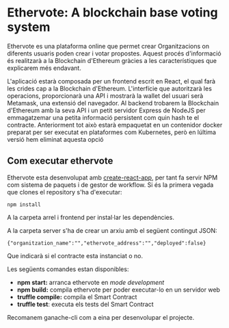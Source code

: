 # Ethervote: A blockchain base voting system

Ethervote es una plataforma online que permet crear Organitzacions on diferents usuaris poden crear i votar propostes. Aquest procés d'informació és realitzarà a la Blockchain d'Ethereum gràcies a les característiques que explicarem més endavant.

L'aplicació estarà composada per un frontend escrit en React, el qual farà les crides cap a la Blockchain d'Ethereum. L'interfície que autoritzarà les operacions, proporcionarà una API i mostrarà la wallet del usuari serà Metamask, una extensió del navegador. Al backend trobarem la Blockchain d'Ethereum amb la seva API i un petit servidor Express de NodeJS per emmagatzemar una petita informació persistent com quin hash te el contracte. Anteriorment tot això estarà empaquetat en un contenidor docker preparat per ser executat en plataformes com Kubernetes, però en lúltima versió hem eliminat aquesta opció
## Com executar ethervote
Ethervote esta desenvolupat amb [create-react-app](https://github.com/facebook/create-react-app), per tant fa servir NPM com sistema de paquets i de gestor de workflow. Si és la primera vegada que clones el repository s'ha d'executar:

    npm install
A la carpeta arrel i frontend per instal·lar les dependències.

A la carpeta server s'ha de crear un arxiu amb el següent contingut JSON:


    {"organitzation_name":"","ethervote_address":"","deployed":false}
Que indicarà si el contracte esta instanciat o no.

Les següents comandes estan disponibles:

 - **npm start:** arranca ethervote en *mode development*
 - **npm build:** compila ethervote per poder executar-lo en un servidor web
 - **truffle compile:** compila el Smart Contract
 - **truffle test**: executa els tests del Smart Contract

Recomanem ganache-cli com a eina per desenvolupar el projecte.



 


